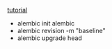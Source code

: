 [tutorial](https://www.compose.com/articles/schema-migrations-with-alembic-python-and-postgresql/)

* alembic init alembic
* alembic revision -m "baseline"
* alembic upgrade head

